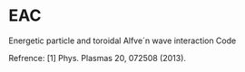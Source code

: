# EAC
 Energetic particle and toroidal Alfve´n wave interaction Code 



Refrence:
[1] Phys. Plasmas 20, 072508 (2013). 
